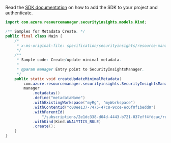 Read the [SDK documentation](https://github.com/Azure/azure-sdk-for-java/blob/azure-resourcemanager-securityinsights_1.0.0-beta.2/sdk/securityinsights/azure-resourcemanager-securityinsights/README.md) on how to add the SDK to your project and authenticate.

```java
import com.azure.resourcemanager.securityinsights.models.Kind;

/** Samples for Metadata Create. */
public final class Main {
    /*
     * x-ms-original-file: specification/securityinsights/resource-manager/Microsoft.SecurityInsights/preview/2022-01-01-preview/examples/metadata/PutMetadataMinimal.json
     */
    /**
     * Sample code: Create/update minimal metadata.
     *
     * @param manager Entry point to SecurityInsightsManager.
     */
    public static void createUpdateMinimalMetadata(
        com.azure.resourcemanager.securityinsights.SecurityInsightsManager manager) {
        manager
            .metadatas()
            .define("metadataName")
            .withExistingWorkspace("myRg", "myWorkspace")
            .withContentId("c00ee137-7475-47c8-9cce-ec6f0f1bedd0")
            .withParentId(
                "/subscriptions/2e1dc338-d04d-4443-b721-037eff4fdcac/resourceGroups/myRg/providers/Microsoft.OperationalInsights/workspaces/myWorkspace/providers/Microsoft.SecurityInsights/alertRules/ruleName")
            .withKind(Kind.ANALYTICS_RULE)
            .create();
    }
}
```
